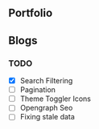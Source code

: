 ## Portfolio
## Blogs
### TODO
- [x] Search Filtering
- [ ] Pagination
- [ ] Theme Toggler Icons
- [ ] Opengraph Seo
- [ ] Fixing stale data